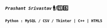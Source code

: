 ### <i>```Prashant Srivastav``` </i> 🚹/1️⃣6️⃣
#### ```Python : MySQL / CSV / Tkinter | C++ | HTML5```





